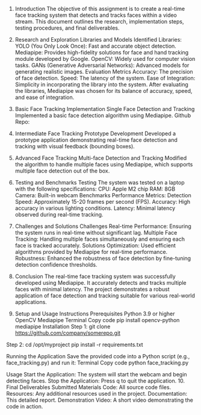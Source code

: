 1. Introduction
The objective of this assignment is to create a real-time face tracking system that detects and tracks faces within a video stream. This document outlines the research, implementation steps, testing procedures, and final deliverables.
2. Research and Exploration
Libraries and Models
Identified Libraries:
YOLO (You Only Look Once): Fast and accurate object detection.
Mediapipe: Provides high-fidelity solutions for face and hand tracking module developed by Google.
OpenCV: Widely used for computer vision tasks.
GANs (Generative Adversarial Networks): Advanced models for generating realistic images.
Evaluation Metrics
Accuracy: The precision of face detection.
Speed: The latency of the system.
Ease of Integration: Simplicity in incorporating the library into the system.
After evaluating the libraries, Mediapipe was chosen for its balance of accuracy, speed, and ease of integration.
3. Basic Face Tracking Implementation
Single Face Detection and Tracking
Implemented a basic face detection algorithm using Mediapipe.
Github Repo: 
4. Intermediate Face Tracking
Prototype Development
Developed a prototype application demonstrating real-time face detection and tracking with visual feedback (bounding boxes).

5. Advanced Face Tracking
Multi-face Detection and Tracking
Modified the algorithm to handle multiple faces using Mediapipe, which supports multiple face detection out of the box.
6. Testing and Benchmarks
Testing
The system was tested on a laptop with the following specifications:
CPU: Apple M2 chip
RAM: 8GB
Camera: Built-in webcam
Benchmarks
Performance Metrics:
Detection Speed: Approximately 15-20 frames per second (FPS).
Accuracy: High accuracy in various lighting conditions.
Latency: Minimal latency observed during real-time tracking.
7. Challenges and Solutions
Challenges
Real-time Performance: Ensuring the system runs in real-time without significant lag.
Multiple Face Tracking: Handling multiple faces simultaneously and ensuring each face is tracked accurately.
Solutions
Optimization: Used efficient algorithms provided by Mediapipe for real-time performance.
Robustness: Enhanced the robustness of face detection by fine-tuning detection confidence thresholds.
8. Conclusion
The real-time face tracking system was successfully developed using Mediapipe. It accurately detects and tracks multiple faces with minimal latency. The project demonstrates a robust application of face detection and tracking suitable for various real-world applications.
9. Setup and Usage Instructions
Prerequisites
Python 3.9 or higher
OpenCV
Mediapipe
Terminal
Copy code
pip install opencv-python mediapipe
Installation
Step 1:
git clone https://github.com/company/somerepo.git

Step 2:
cd /opt/myproject pip install -r requirements.txt

Running the Application
Save the provided code into a Python script (e.g., face_tracking.py) and run it:
Terminal
Copy code
python face_tracking.py

Usage
Start the Application: The system will start the webcam and begin detecting faces.
Stop the Application: Press q to quit the application.
10. Final Deliverables
Submitted Materials
Code: All source code files.
Resources: Any additional resources used in the project.
Documentation: This detailed report.
Demonstration Video: A short video demonstrating the code in action.


